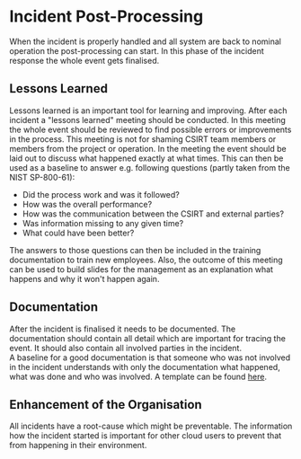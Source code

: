 # Incident Post-Processing
When the incident is properly handled and all system are back to nominal operation the post-processing can start. In
this phase of the incident response the whole event gets finalised.


## Lessons Learned
Lessons learned is an important tool for learning and improving. After each incident a "lessons learned" meeting should
be conducted. In this meeting the whole event should be reviewed to find possible errors or improvements in the process.
This meeting is not for shaming CSIRT team members or members from the project or operation. In the meeting the event
should be laid out to discuss what happened exactly at what times. This can then be used as a baseline to answer e.g.
following questions (partly taken from the NIST SP-800-61):
- Did the process work and was it followed?
- How was the overall performance?
- How was the communication between the CSIRT and external parties?
- Was information missing to any given time?
- What could have been better?

The answers to those questions can then be included in the training documentation to train new employees. Also, the
outcome of this meeting can be used to build slides for the management as an explanation what happens and why it won't
happen again.

## Documentation
After the incident is finalised it needs to be documented. The documentation should contain all detail which are
important for tracing the event. It should also contain all involved parties in the incident.  
A baseline for a good documentation is that someone who was not involved in the incident understands with only the
documentation what happened, what was done and who was involved.
A template can be found [here](../templates/incidentDocumentation.md).

## Enhancement of the Organisation
All incidents have a root-cause which might be preventable. The information how the incident started is important for
other cloud users to prevent that from happening in their environment. 